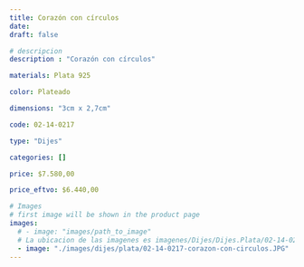 ```yaml
---
title: Corazón con círculos
date: 
draft: false

# descripcion
description : "Corazón con círculos"

materials: Plata 925

color: Plateado

dimensions: "3cm x 2,7cm"

code: 02-14-0217

type: "Dijes"

categories: []

price: $7.580,00

price_eftvo: $6.440,00

# Images
# first image will be shown in the product page
images:
  # - image: "images/path_to_image"
  # La ubicacion de las imagenes es imagenes/Dijes/Dijes.Plata/02-14-0217-corazon-con-circulos
  - image: "./images/dijes/plata/02-14-0217-corazon-con-circulos.JPG"
---
```

